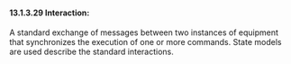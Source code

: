 #### 13.1.3.29 Interaction:

A standard exchange of messages between two instances of equipment that synchronizes the execution of one or more commands. State models are used describe the standard interactions.
